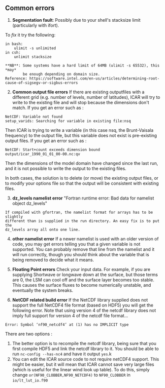 ## Common errors

1) **Segmentation fault**:
    Possibly due to your shell's stacksize limit (particularly with ifort).

To *fix* it try the following:
```text
in bash:
    ulimit -s unlimited
in csh:
    unlimit stacksize

**NB**: Some systems have a hard limit of 64MB (ulimit -s 65532), this *may*
        be enough depending on domain size.
Reference: https://software.intel.com/en-us/articles/determining-root-cause-of-sigsegv-or-sigbus-errors
```

2) **Common output file errors**
    If there are existing outputfiles with a different grid (e.g. number of levels, number of latitudes), ICAR will try to write to the existing file and will stop because the dimensions don't match. If you get an error such as :

```text
NetCDF: Variable not found
setup_varids: Searching for variable in existing file:nsq
```

Then ICAR is trying to write a variable (in this case nsq, the Brunt-Vaisala frequency) to the output file, but this variable does not exist is pre-existing output files.  If you get an error such as :

```text
NetCDF: Start+count exceeds dimension bound
output/icar_1990_01_01_00-00.nc:qv
```

Then the dimensions of the model domain have changed since the last run, and it is not possible to write the output to the existing files.

In both cases, the solution is to delete (or move) the existing output files, or to modify your options file so that the output will be consistent with existing files.


3) **dz_levels namelist error**
    "Fortran runtime error: Bad data for namelist object dz_levels"

```text
If compiled with gfortran, the namelist format for arrays has to be slightly
different than is supplied in the run directory. An easy fix is to put the
dz_levels array all onto one line.
```

4) **other namelist error**
    If a newer namelist is used with an older version of code, you may get errors telling you that a given variable is not supported.  You can probably remove that line from the namelist and it will run correctly, though you should think about the variable that is being removed to decide what it means.

5) **Floating Point errors**
    Check your input data.  For example, if you are supplying Shortwave or longwave down at the surface, but those terms are 0, the LSM can cool off and the surface layer becomes too stable. This causes the surface fluxes to become numerically unstable, and eventually the system breaks.

6) **NetCDF related build error**
    If the NetCDF library supplied does not support the full NetCDF4 file format (based on HDF5) you will get the following error.  Note that using version 4 of the netcdf library does not imply full support for version 4 of the netcdf file format...

```text
Error: Symbol ‘nf90_netcdf4’ at (1) has no IMPLICIT type
```

There are two options :

1. The better option is to recompile the netcdf library, being sure that
   you first compile HDF5 and link the netcdf library to it.  You should
   be able to run `nc-config --has-nc4` and have it output `yes`.k
2. You can edit the ICAR source code to not require netCDF4 support.  This
   might be easier, but it will mean that ICAR cannot save very large files
   (which is useful for the linear wind look up table).  To do this, simply
   change `or(NF90_CLOBBER,NF90_NETCDF4)` to `NF90_CLOBBER` in
  `io/lt_lut_io.f90`

